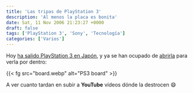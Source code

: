```yaml
---
title: 'Las tripas de PlayStation 3'
description: 'Al menos la placa es bonita'
date: Sat, 11 Nov 2006 21:23:27 +0000
draft: false
tags: ['PlayStation 3', 'Sony', 'Tecnología']
categories: ['Varios']
---
```


Hoy [ha salido PlayStation 3 en Japón](http://www.newlaunches.com/archives/playstation_3_japan_launch_photos_and_video.php), y ya se han ocupado de [abrirla](http://pc.watch.impress.co.jp/docs/2006/1111/ps3.htm) para verla por dentro:

{{< fg src="board.webp" alt="PS3 board" >}}

A ver cuanto tardan en subir a **YouTube** vídeos dónde la destrocen :smile: